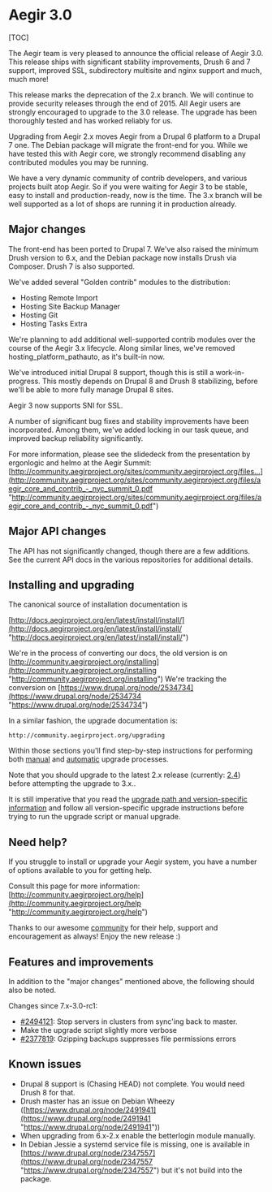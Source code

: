 Aegir 3.0
=========

[TOC]

The Aegir team is very pleased to announce the official release of Aegir 3.0\. This release ships with significant stability improvements, Drush 6 and 7 support, improved SSL, subdirectory multisite and nginx support and much, much more!

This release marks the deprecation of the 2.x branch. We will continue to provide security releases through the end of 2015\. All Aegir users are strongly encouraged to upgrade to the 3.0 release. The upgrade has been thoroughly tested and has worked reliably for us.

Upgrading from Aegir 2.x moves Aegir from a Drupal 6 platform to a Drupal 7 one. The Debian package will migrate the front-end for you. While we have tested this with Aegir core, we strongly recommend disabling any contributed modules you may be running.

We have a very dynamic community of contrib developers, and various projects built atop Aegir. So if you were waiting for Aegir 3 to be stable, easy to install and production-ready, now is the time. The 3.x branch will be well supported as a lot of shops are running it in production already.

Major changes
-------------

The front-end has been ported to Drupal 7\. We've also raised the minimum Drush version to 6.x, and the Debian package now installs Drush via Composer. Drush 7 is also supported.

We've added several "Golden contrib" modules to the distribution:

*   Hosting Remote Import
*   Hosting Site Backup Manager
*   Hosting Git
*   Hosting Tasks Extra

We're planning to add additional well-supported contrib modules over the course of the Aegir 3.x lifecycle. Along similar lines, we've removed hosting_platform_pathauto, as it's built-in now.

We've introduced initial Drupal 8 support, though this is still a work-in-progress. This mostly depends on Drupal 8 and Drush 8 stabilizing, before we'll be able to more fully manage Drupal 8 sites.

Aegir 3 now supports SNI for SSL.

A number of significant bug fixes and stability improvements have been incorporated. Among them, we've added locking in our task queue, and improved backup reliability significantly.

For more information, please see the slidedeck from the presentation by ergonlogic and helmo at the Aegir Summit: [http://community.aegirproject.org/sites/community.aegirproject.org/files...](http://community.aegirproject.org/sites/community.aegirproject.org/files/aegir_core_and_contrib_-_nyc_summit_0.pdf "http://community.aegirproject.org/sites/community.aegirproject.org/files/aegir_core_and_contrib_-_nyc_summit_0.pdf")


Major API changes
-----------------

The API has not significantly changed, though there are a few additions. See the current API docs in the various repositories for additional details.


Installing and upgrading
------------------------

The canonical source of installation documentation is

[http://docs.aegirproject.org/en/latest/install/install/](http://docs.aegirproject.org/en/latest/install/install/ "http://docs.aegirproject.org/en/latest/install/install/")

We're in the process of converting our docs, the old version is on [http://community.aegirproject.org/installing](http://community.aegirproject.org/installing "http://community.aegirproject.org/installing") We're tracking the conversion on [https://www.drupal.org/node/2534734](https://www.drupal.org/node/2534734 "https://www.drupal.org/node/2534734")

In a similar fashion, the upgrade documentation is:

    http://community.aegirproject.org/upgrading

Within those sections you'll find step-by-step instructions for performing both [manual](/upgrading/manual) and [automatic](/upgrading/script) upgrade processes.

Note that you should upgrade to the latest 2.x release (currently: [2.4](/2.4)) before attempting the upgrade to 3.x..

It is still imperative that you read the [upgrade path and version-specific information](/upgrading/path) and follow all version-specific upgrade instructions before trying to run the upgrade script or manual upgrade.


Need help?
----------

If you struggle to install or upgrade your Aegir system, you have a number of options available to you for getting help.

Consult this page for more information: [http://community.aegirproject.org/help](http://community.aegirproject.org/help "http://community.aegirproject.org/help")

Thanks to our awesome [community](http://community.aegirproject.org) for their help, support and encouragement as always! Enjoy the new release :)


Features and improvements
-------------------------

In addition to the "major changes" mentioned above, the following should also be noted.

Changes since 7.x-3.0-rc1:

*   [#2494121](/node/2494121): Stop servers in clusters from sync'ing back to master.
*   Make the upgrade script slightly more verbose
*   [#2377819](/node/2377819): Gzipping backups suppresses file permissions errors


Known issues
------------

*   Drupal 8 support is (Chasing HEAD) not complete. You would need Drush 8 for that.
*   Drush master has an issue on Debian Wheezy ([https://www.drupal.org/node/2491941](https://www.drupal.org/node/2491941 "https://www.drupal.org/node/2491941"))
*   When upgrading from 6.x-2.x enable the betterlogin module manually.
*   In Debian Jessie a systemd service file is missing, one is available in [https://www.drupal.org/node/2347557](https://www.drupal.org/node/2347557 "https://www.drupal.org/node/2347557") but it's not build into the package.
